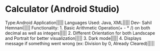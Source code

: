 # Calculator (Android Studio)
Type:Android Application|||||
Languages Used: Java, XML|||||
Dev- Sahil Hemnani|||||
Functionality: 1. Basic Arithmetic Operation(+ - * /) on both decimal as well as integers||||| 
               2. Different Orientation for both Landscape and Portrait for better visualization||||| 
               3. Dark mode|||||
               4. Displays message if something went wrong (ex: Division by 0, Already Cleared)|||||
